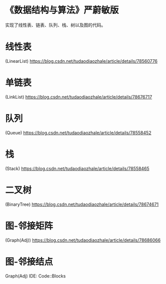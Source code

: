 # 《数据结构与算法》严蔚敏版  
实现了线性表、链表、队列、栈、树以及图的代码。
# 线性表  
(LinearList)  https://blog.csdn.net/tudaodiaozhale/article/details/78560776  
# 单链表  
(LinkList)  https://blog.csdn.net/tudaodiaozhale/article/details/78676717  
# 队列  
(Queue)  https://blog.csdn.net/tudaodiaozhale/article/details/78558452  
# 栈  
(Stack)  https://blog.csdn.net/tudaodiaozhale/article/details/78558465  
# 二叉树
(BinaryTree)  https://blog.csdn.net/tudaodiaozhale/article/details/78674671  
# 图-邻接矩阵
(Graph(Adj))  https://blog.csdn.net/tudaodiaozhale/article/details/78686066  
# 图-邻接结点
Graph(Adj)
IDE: Code::Blocks
